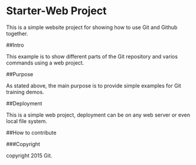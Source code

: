 # Starter-Web Project

This is a simple website project for showing how to use Git and Github together.

##Intro

This example is to show different parts of the Git repository and varios commands using a web project.

##Purpose

As stated above, the main purpose is to provide simple examples for Git training demos.


##Deployment

This is a simple web project, deployment can be on any web server or even local file system.

##How to contribute

###Copyright

copyright 2015 Git. 